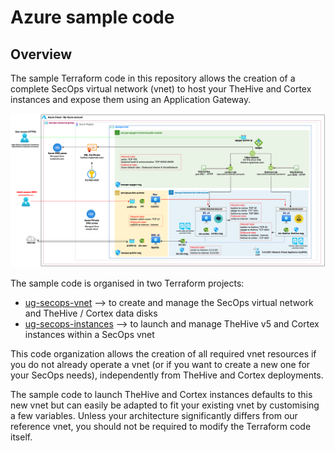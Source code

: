 # Azure sample code

## Overview 

The sample Terraform code in this repository allows the creation of a complete SecOps virtual network (vnet) to host your TheHive and Cortex instances and expose them using an Application Gateway.

![SecOps virtual network overview](./assets/overview.png)

The sample code is organised in two Terraform projects:

* [ug-secops-vnet](./ug-secops-vnet/README.md) --> to create and manage the SecOps virtual network and TheHive / Cortex data disks
* [ug-secops-instances](./ug-secops-instances/README.md) --> to launch and manage TheHive v5 and Cortex instances within a SecOps vnet

This code organization allows the creation of all required vnet resources if you do not already operate a vnet (or if you want to create a new one for your SecOps needs), independently from TheHive and Cortex deployments.

The sample code to launch TheHive and Cortex instances defaults to this new vnet but can easily be adapted to fit your existing vnet by customising a few variables. Unless your architecture significantly differs from our reference vnet, you should not be required to modify the Terraform code itself.
